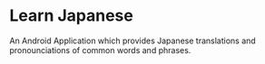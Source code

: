 <h1>Learn Japanese</h1>

An Android Application which provides Japanese translations and pronounciations of common words and phrases.
